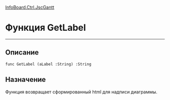 ﻿---
Link: InfoBoard.Ctrl.JscGantt.@GetLabel
---

<!---  Навигация
[Имя проекта](#) :
-->
[InfoBoard.Ctrl.JscGantt](Default)

# Функция GetLabel
---

## Описание

    func GetLabel (aLabel :String) :String

<!--
## Аргументы{#Args}

### Аргумент1

Описание аргумента 1
-->

## Назначение

Функция возвращает сформированный html для надписи диаграммы.

<!--
## Пример

    GetLabel...
-->

